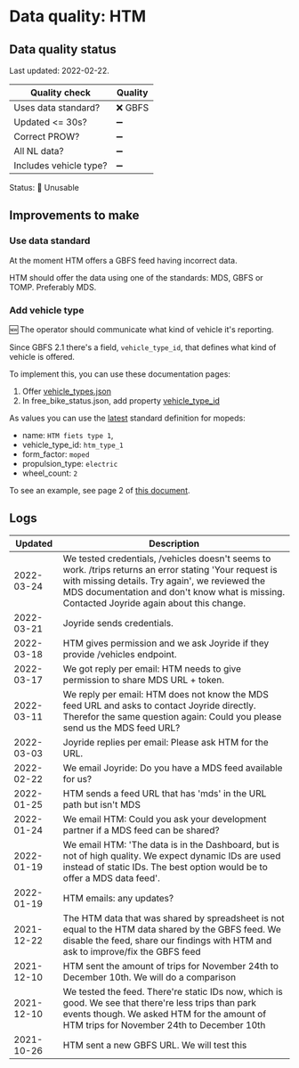 # Data quality: HTM

## Data quality status

Last updated: 2022-02-22.

| **Quality check**           | **Quality**
| --                          | --          |
| Uses data standard?         | ❌ GBFS
| Updated <= 30s?             | ➖
| Correct PROW?               | ➖
| All NL data?                | ➖
| Includes vehicle type?      | ➖

Status: 🔴 Unusable

## Improvements to make

### Use data standard

At the moment HTM offers a GBFS feed having incorrect data.

HTM should offer the data using one of the standards: MDS, GBFS or TOMP. Preferably MDS.

### Add vehicle type

🆕 The operator should communicate what kind of vehicle it's reporting. 

Since GBFS 2.1 there's a field, `vehicle_type_id`, that defines what kind of vehicle is offered.

To implement this, you can use these documentation pages: 

1. Offer [vehicle_types.json](https://github.com/NABSA/gbfs/blob/master/gbfs.md#vehicle_typesjson-added-in-v21)
2. In free_bike_status.json, add property [vehicle_type_id](https://github.com/NABSA/gbfs/blob/master/gbfs.md#free_bike_statusjson)

As values you can use the [latest](https://github.com/NABSA/gbfs/pull/370) standard definition for mopeds:

- name: `HTM fiets type 1`,
- vehicle_type_id: `htm_type_1`
- form_factor: `moped`
- propulsion_type: `electric`
- wheel_count: `2`

To see an example, see page 2 of [this document](https://docs.google.com/document/d/1P_oDBnFvr9qzo0_5YbnrCDYptFQV9ZUOJGfi8ACD1GE/edit?usp=sharing).


## Logs

| Updated    | Description
| ----       | ---
| 2022-03-24 | We tested credentials, /vehicles doesn't seems to work. /trips returns an error stating 'Your request is with missing details. Try again', we reviewed the MDS documentation and don't know what is missing. Contacted Joyride again about this change. 
| 2022-03-21 | Joyride sends credentials.
| 2022-03-18 | HTM gives permission and we ask Joyride if they provide /vehicles endpoint.
| 2022-03-17 | We got reply per email: HTM needs to give permission to share MDS URL + token.
| 2022-03-11 | We reply per email: HTM does not know the MDS feed URL and asks to contact Joyride directly. Therefor the same question again: Could you please send us the MDS feed URL?
| 2022-03-03 | Joyride replies per email: Please ask HTM for the URL.
| 2022-02-22 | We email Joyride: Do you have a MDS feed available for us?
| 2022-01-25 | HTM sends a feed URL that has 'mds' in the URL path but isn't MDS
| 2022-01-24 | We email HTM: Could you ask your development partner if a MDS feed can be shared?
| 2022-01-19 | We email HTM: 'The data is in the Dashboard, but is not of high quality. We expect dynamic IDs are used instead of static IDs. The best option would be to offer a MDS data feed'.
| 2022-01-19 | HTM emails: any updates?
| 2021-12-22 | The HTM data that was shared by spreadsheet is not equal to the HTM data shared by the GBFS feed. We disable the feed, share our findings with HTM and ask to improve/fix the GBFS feed
| 2021-12-10 | HTM sent the amount of trips for November 24th to December 10th. We will do a comparison
| 2021-12-10 | We tested the feed. There're static IDs now, which is good. We see that there're less trips than park events though. We asked HTM for the amount of HTM trips for November 24th to December 10th
| 2021-10-26 | HTM sent a new GBFS URL. We will test this
